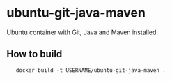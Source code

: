 # ubuntu-git-java-maven
Ubuntu container with Git, Java and Maven installed.

## How to build

```shell
   docker build -t USERNAME/ubuntu-git-java-maven .
```
